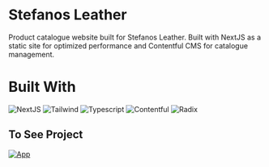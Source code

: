# Stefanos Leather 

Product catalogue website built for Stefanos Leather. Built with NextJS as a static site for optimized performance and Contentful CMS for catalogue management.



# Built With

![NextJS](https://img.shields.io/badge/-NextJS-0A1A2F?style=flat&logo=next.JS)
![Tailwind](https://img.shields.io/badge/-Tailwind-0A1A2F?style=flat&logo=tailwindCSS)
![Typescript](https://img.shields.io/badge/-Typescript-0A1A2F?style=flat&logo=typeScript)
![Contentful](https://img.shields.io/badge/-Contentful-0A1A2F?style=flat&logo=contentful)
![Radix](https://img.shields.io/badge/-Radix-0A1A2F?style=flat&logo=radix.ui)


## To See Project

[![App](https://img.shields.io/badge/App-informational?style=for-the-badge&logo=netlify&logoColor=fff&color=23272d)](https://franguerrero.dev/)
